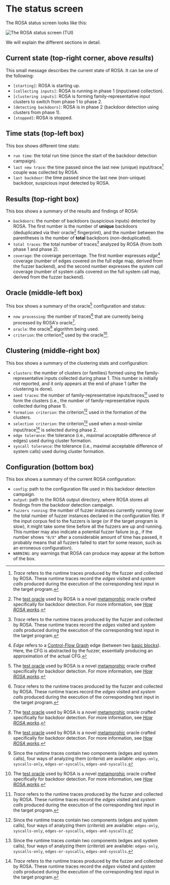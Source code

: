 # The status screen
The ROSA status screen looks like this:

![The ROSA status screen (TUI)](../images/sudo-backdoor-detected.png)

We will explain the different sections in detail.

## Current state (top-right corner, above _results_)
This small message describes the current state of ROSA. It can be one of the following:
- `[starting]`: ROSA is starting up.
- `[collecting inputs]`: ROSA is running in phase 1 (input/seed collection).
- `[clustering inputs]`: ROSA is forming family-representative input clusters to switch from phase
  1 to phase 2.
- `[detecting backdoors]`: ROSA is in phase 2 (backdoor detection using clusters from phase 1).
- `[stopped]`: ROSA is stopped.

## Time stats (top-left box)
This box shows different time stats:
- `run time`: the total run time (since the start of the backdoor detection campaign).
- `last new trace`: the time passed since the last new (unique) input/trace[^trace] couple was
  collected by ROSA.
- `last backdoor`: the time passed since the last new (non-unique) backdoor, suspicious input
  detected by ROSA.

## Results (top-right box)
This box shows a summary of the results and findings of ROSA:
- `backdoors`: the number of backdoors (suspicious inputs) detected by ROSA. The first number is
  the number of **unique** backdoors (deduplicated via their oracle[^oracle] fingerprint), and the
  number between the parentheses is the number of **total** backdoors (non-deduplicated).
- `total traces`: the total number of traces[^trace] analyzed by ROSA (from both phase 1 and phase
  2).
- `coverage`: the coverage percentage. The first number expresses _edge_[^edge] coverage (number
  of edges covered on the full edge map, derived from the fuzzer backend), and the second number
  expresses the _system call_ coverage (number of system calls covered on the full system call map,
  derived from the fuzzer backend).

## Oracle (middle-left box)
This box shows a summary of the oracle[^oracle] configuration and status:
- `now processing`: the number of traces[^trace] that are currently being processed by ROSA's
  oracle[^oracle].
- `oracle`: the oracle[^oracle] algorithm being used.
- `criterion`: the criterion[^criterion] used by the oracle[^oracle].

## Clustering (middle-right box)
This box shows a summary of the clustering stats and configuration:
- `clusters`: the number of clusters (or families) formed using the family-representative inputs
  collected during phase 1. This number is initially not reported, and it only appears at the end
  of phase 1 (after the clustering is done).
- `seed traces`: the number of family-representative inputs/traces[^trace] used to form the
  clusters (i.e., the number of family-representative inputs collected during phase 1).
- `formation criterion`: the criterion[^criterion] used in the formation of the clusters.
- `selection criterion`: the criterion[^criterion] used when a most-similar input/trace[^trace] is
  selected during phase 2.
- `edge tolerance`: the tolerance (i.e., maximal acceptable difference of edges) used during
  cluster formation.
- `syscall tolerance`: the tolerance (i.e., maximal acceptable difference of system calls) used
  during cluster formation.

## Configuration (bottom box)
This box shows a summary of the current ROSA configuration:
- `config`: path to the configuration file used in this backdoor detection campaign.
- `output`: path to the ROSA output directory, where ROSA stores all findings from the backdoor
  detection campaign.
- `fuzzers running`: the number of fuzzer instances currently running (over the total number of
  fuzzer instances declared in the configuration file). If the input corpus fed to the fuzzers is
  large (or if the target program is slow), it might take some time before all the fuzzers are up
  and running. This number may also indicate a potential fuzzer failure (e.g., if the number shows
  `"0/X"` after a considerable amount of time has passed, it probably means that all fuzzers failed
  to start for some reason, such as an erroneous configuration).
- `WARNING`: any warnings that ROSA can produce may appear at the bottom of the box.


[^trace]: _Trace_ refers to the runtime traces produced by the fuzzer and collected by ROSA. These
    runtime traces record the _edges_[^edge] visited and _system calls_ produced during the
    execution of the corresponding test input in the target program.
[^oracle]: The [test oracle](https://en.wikipedia.org/wiki/Test_oracle) used by ROSA is a novel
    [metamorphic](https://en.wikipedia.org/wiki/Metamorphic_testing) oracle crafted specifically
    for backdoor detection. For more information, see [_How ROSA works_](./internals.md).
[^edge]: _Edge_ refers to a [Control-Flow Graph](https://en.wikipedia.org/wiki/Control-flow_graph)
    edge (between two [basic blocks](https://en.wikipedia.org/wiki/Basic_block)). Here, the CFG is
    abstracted by the fuzzer, essentially producing an approximation of the actual CFG.
[^criterion]: Since the runtime traces contain two components (edges and system calls), four ways
    of analyzing them (_criteria_) are available: `edges-only`, `syscalls-only`,
    `edges-or-syscalls`, `edges-and-syscalls`.
